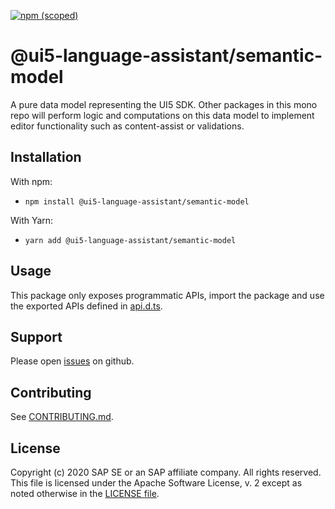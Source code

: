 [![npm (scoped)](https://img.shields.io/npm/v/@ui5-language-assistant/semantic-model.svg)](https://www.npmjs.com/package/@ui5-language-assistant/semantic-model)

# @ui5-language-assistant/semantic-model

A pure data model representing the UI5 SDK. Other packages in this mono repo
will perform logic and computations on this data model to implement editor functionality
such as content-assist or validations.

## Installation

With npm:

- `npm install @ui5-language-assistant/semantic-model`

With Yarn:

- `yarn add @ui5-language-assistant/semantic-model`

## Usage

This package only exposes programmatic APIs, import the package and use the exported APIs
defined in [api.d.ts](./api.d.ts).

## Support

Please open [issues](https://github.com/SAP/ui5-language-assistant/issues) on github.

## Contributing

See [CONTRIBUTING.md](./CONTRIBUTING.md).

## License

Copyright (c) 2020 SAP SE or an SAP affiliate company. All rights reserved.
This file is licensed under the Apache Software License, v. 2 except as noted otherwise in the [LICENSE file](../../LICENSE).
